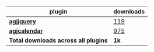 plugin|downloads
------|----------
[**agjjquery**](https://www.npmjs.com/package/agjjquery)|[119](https://www.npmjs.com/package/agjjquery)
[**agjcalendar**](https://www.npmjs.com/package/agjcalendar)|[975](https://www.npmjs.com/package/agjcalendar)
**Total downloads across all plugins**|**1k**
